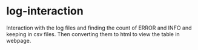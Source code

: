 # log-interaction
Interaction with the log files and finding the count of ERROR and INFO and keeping in csv files. Then converting them to html to view the table in webpage.
